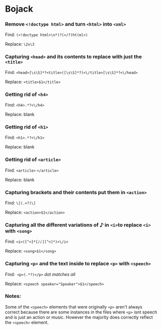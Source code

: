 
# Bojack


### Remove `<!doctype html>` and turn `<html>` into `<xml>`

Find: `(<!doctype html>\n*)?(</?)ht(ml>)`

Replace: `\2x\3`



### Capturing `<head>` and its contents to replace with just the `<title>`

Find: `<head>[\s\S]*?<title>([\s\S]*?)<\/title>[\s\S]*?<\/head>`

Replace: 
`<title>$1</title>`

### Getting rid of `<h4>`
Find: `<h4>.*?<\/h4>`

Replace: blank


### Getting rid of `<h1>`

Find: `<h1>.*?<\/h1>`

Replace: blank


### Getting rid of `<article>`

Find: `<article>` `</article>` 

Replace: blank

### Capturing brackets and their contents put them in `<action>`

Find: `\[(.+?)\]`

Replace: `<action>$1</action>`


### Capturing all the different variations of ♪ in `<i>`to replace `<i>` with `<song>`

Find: `<i>([^<]*[♪♪][^<]*)<\/i>`

Replace: `<song>$1</song>`

### Capturing `<p>` and the text inside to replace `<p>` with `<speech>`

Find:` <p>(.*?)</p>` *dot matches all*

Replace: `<speech speaker="Speaker">$1</speech>`



### Notes: 
 Some of the `<speech>` elements that were originally `<p>` aren't always correct because there are some instances in the files where `<p>` isnt speech and is just an action or music. However the majority does correctly reflect the `<speech>` element. 






